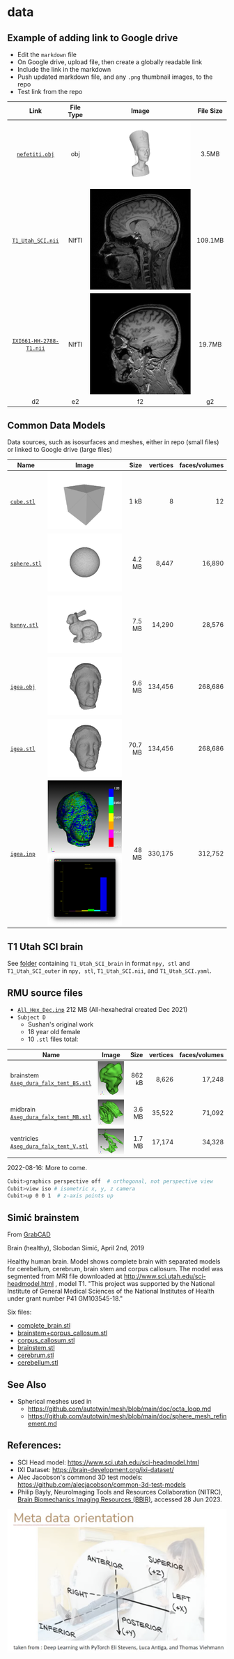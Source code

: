 # data

## Example of adding link to Google drive

* Edit the `markdown` file 
* On Google drive, upload file, then create a globally readable link
* Include the link in the markdown
* Push updated markdown file, and any `.png` thumbnail images, to the repo
* Test link from the repo

Link | File Type | Image | File Size
:-: | :-: | :-: | :-: 
[`nefetiti.obj`](https://drive.google.com/file/d/1LIdiA_aTkb5nWL6Zw25SG3x5Kd761LrU/view?usp=sharing) | obj  | ![nefertiti](figs/nefertiti.png) | 3.5MB
[`T1_Utah_SCI.nii`](https://drive.google.com/file/d/12sD8qJqSfPdTjHiUJEZ3pK10-J83v06Q/view?usp=sharing) | NIfTI | ![T1_Utah_SCI](figs/T1_Utah_SCI.png) | 109.1MB
[`IXI661-HH-2788-T1.nii`](https://drive.google.com/file/d/1rFx5z95njmdmFpfDcE85NxqQqD4WrAf0/view?usp=sharing) | NIfTI | ![IXI661](figs/IXI661-HH-2788-T1.png) | 19.7MB
d2 | e2 | f2 | g2

## Common Data Models

Data sources, such as isosurfaces and meshes, either in repo (small files) or linked to Google drive (large files)

| Name                                                                                             | Image                                                                 |    Size | vertices | faces/volumes |
| ------------------------------------------------------------------------------------------------ | --------------------------------------------------------------------- | ------: | -------: | ------------: |
| [`cube.stl`](stl/cube.stl)                                                                       | ![cube](figs/cube.png)                                                |    1 kB |        8 |            12 |
| [`sphere.stl`](stl/sphere.stl)                                                                   | ![sphere](figs/sphere.png)                                            |   4.2 MB |    8,447 |        16,890 |
| [`bunny.stl`](stl/bunny.stl)                                                                     | ![bunny](figs/bunny.png)                                              |  7.5 MB |   14,290 |        28,576 |
| [`igea.obj`](https://drive.google.com/file/d/1bUed-C9rrrYngCgQ_I5IVZmmq7lFU0yQ/view?usp=sharing) | ![igea](figs/igea.png)                                                |  9.6 MB |  134,456 |       268,686 |
| [`igea.stl`](https://drive.google.com/file/d/1lSnIZWIib8HR2FcpDnbDm8fHgLy2tfki/view?usp=sharing) | ![igea](figs/igea.png)                                                | 70.7 MB |  134,456 |       268,686 |
| [`igea.inp`](https://drive.google.com/file/d/17LzfODTpLHoGVNML5oKILf-Zpaw9DUcX/view?usp=sharing) | ![igea_hex](figs/igea_hex.png) ![igea_hex_msj](figs/igea_hex_msj.png) |   48 MB |  330,175 |       312,752 |


## T1 Utah SCI brain

See [folder](https://drive.google.com/drive/folders/19ul4aOjraVyYSeJfPZzSj-rAif6S4621?usp=sharing) containing `T1_Utah_SCI_brain` in format `npy, stl` and `T1_Utah_SCI_outer` in `npy, stl`, `T1_Utah_SCI.nii`, and `T1_Utah_SCI.yaml`.

## RMU source files


* [`All_Hex_Dec.inp`](https://drive.google.com/file/d/1yLVGmx1qRFYrI981baoqiovi3U3uzJ_D/view?usp=share_link) 212 MB  (All-hexahedral created Dec 2021)
* `Subject D`
  * Sushan's original work
  * 18 year old female
  * 10 `.stl` files total:

| Name                                       | Image                                                          |   Size | vertices | faces/volumes |
| ------------------------------------------ | -------------------------------------------------------------- | -----: | -------: | ------------: |
| brainstem [`Aseg_dura_falx_tent_BS.stl`]() | ![Aseg_dura_falx_tent_BS](figs/rmu/Aseg_dura_falx_tent_BS.png) | 862 kB |    8,626 |        17,248 |
| midbrain [`Aseg_dura_falx_tent_MB.stl`]()  | ![Aseg_dura_falx_tent_MB](figs/rmu/Aseg_dura_falx_tent_MB.png) | 3.6 MB |   35,522 |        71,092 |
| ventricles [`Aseg_dura_falx_tent_V.stl`]() | ![Aseg_dura_falx_tent_V](figs/rmu/Aseg_dura_falx_tent_V.png)   | 1.7 MB |   17,174 |        34,328 |

2022-08-16:  More to come.

```bash
Cubit>graphics perspective off  # orthogonal, not perspective view
Cubit>view iso # isometric x, y, z camera
Cubit>up 0 0 1  # z-axis points up
```

## Simić brainstem

From [GrabCAD](https://grabcad.com/library/brain-healthy-1)

Brain (healthy), Slobodan Simić, April 2nd, 2019

Healthy human brain. Model shows complete brain with separated models for cerebellum, cerebrum, brain stem and corpus callosum. The model was segmented from MRI file downloaded at http://www.sci.utah.edu/sci-headmodel.html , model T1.
"This project was supported by the National Institute of General Medical Sciences of the National Institutes of Health under grant number P41 GM103545-18."

Six files:

* [complete_brain.stl](https://drive.google.com/file/d/1AjGQPhIUnCSA3qUfbEX5bKlxTIcwk32C/view?usp=sharing)
* [brainstem+corpus_callosum.stl](https://drive.google.com/file/d/1C8YXm27nnC-B7eIRLxjbJTnLro8j8jD3/view?usp=sharing)
* [corpus_callosum.stl](https://drive.google.com/file/d/1HTf4cWDtylbSYc-2ckhLMjryzPjWg-Uq/view?usp=sharing)
* [brainstem.stl](https://drive.google.com/file/d/1UneGYeMKp7ga8xIo-x9DJpRnMijTmVdR/view?usp=sharing)
* [cerebrum.stl](https://drive.google.com/file/d/1dSngyuuJVlngjDIE84ko1YNuy4ihooyq/view?usp=sharing)
* [cerebellum.stl](https://drive.google.com/file/d/1XSKgvZIDCAK8thxGpVGtZLpiraT5ttSn/view?usp=sharing)

## See Also

* Spherical meshes used in 
  * https://github.com/autotwin/mesh/blob/main/doc/octa_loop.md
  * https://github.com/autotwin/mesh/blob/main/doc/sphere_mesh_refinement.md

## References:

* SCI Head model: https://www.sci.utah.edu/sci-headmodel.html
* IXI Dataset: https://brain-development.org/ixi-dataset/ 
* Alec Jacobson's commond 3D test models: https://github.com/alecjacobson/common-3d-test-models
* Philip Bayly, NeuroImaging Tools and Resources Collaboration (NITRC), [Brain Biomechanics Imaging Resources (BBIR)](https://www.nitrc.org/projects/bbir/), accessed 28 Jun 2023.

![metadata-orientation](figs/metadata-orientation.png)
